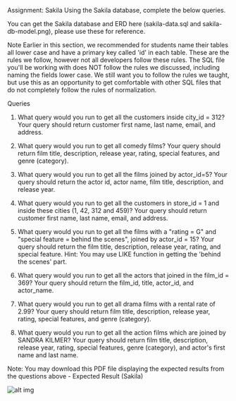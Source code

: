 Assignment: Sakila
Using the Sakila database, complete the below queries.

You can get the Sakila database and ERD here (sakila-data.sql and sakila-db-model.png), please use these for reference.

Note
Earlier in this section, we recommended for students name their tables all lower case and have a primary key called 'id' in each table. These are the rules we follow, however not all developers follow these rules. The SQL file you'll be working with does NOT follow the rules we discussed, including naming the fields lower case. We still want you to follow the rules we taught, but use this as an opportunity to get comfortable with other SQL files that do not completely follow the rules of normalization.

Queries
1. What query would you run to get all the customers inside city_id = 312? Your query should return customer first name, last name, email, and address.

2. What query would you run to get all comedy films? Your query should return film title, description, release year, rating, special features, and genre (category).

3. What query would you run to get all the films joined by actor_id=5? Your query should return the actor id, actor name, film title, description, and release year.

4. What query would you run to get all the customers in store_id = 1 and inside these cities (1, 42, 312 and 459)? Your query should return customer first name, last name, email, and address.

5. What query would you run to get all the films with a "rating = G" and "special feature = behind the scenes", joined by actor_id = 15? Your query should return the film title, description, release year, rating, and special feature. Hint: You may use LIKE function in getting the 'behind the scenes' part.

6. What query would you run to get all the actors that joined in the film_id = 369? Your query should return the film_id, title, actor_id, and actor_name.

7. What query would you run to get all drama films with a rental rate of 2.99? Your query should return film title, description, release year, rating, special features, and genre (category).

8. What query would you run to get all the action films which are joined by SANDRA KILMER? Your query should return film title, description, release year, rating, special features, genre (category), and actor's first name and last name.

Note: You may download this PDF file displaying the expected results from the questions above - Expected Result (Sakila)

![alt img](https://user-images.githubusercontent.com/32435667/37918289-95360544-30ee-11e8-8e4b-9aab7722b1b1.png)